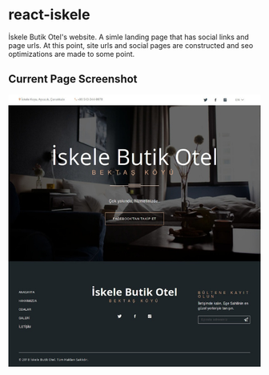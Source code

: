 # react-iskele

İskele Butik Otel's website. A simle landing page that has social links and page urls. At this point, site urls and social pages are constructed and seo optimizations are made to some point.

## Current Page Screenshot

![Coming Soon Screenshot](https://raw.githubusercontent.com/metinsenturk/react-iskele/coming-soon/public/screenshots/coming-soon.jpeg)
